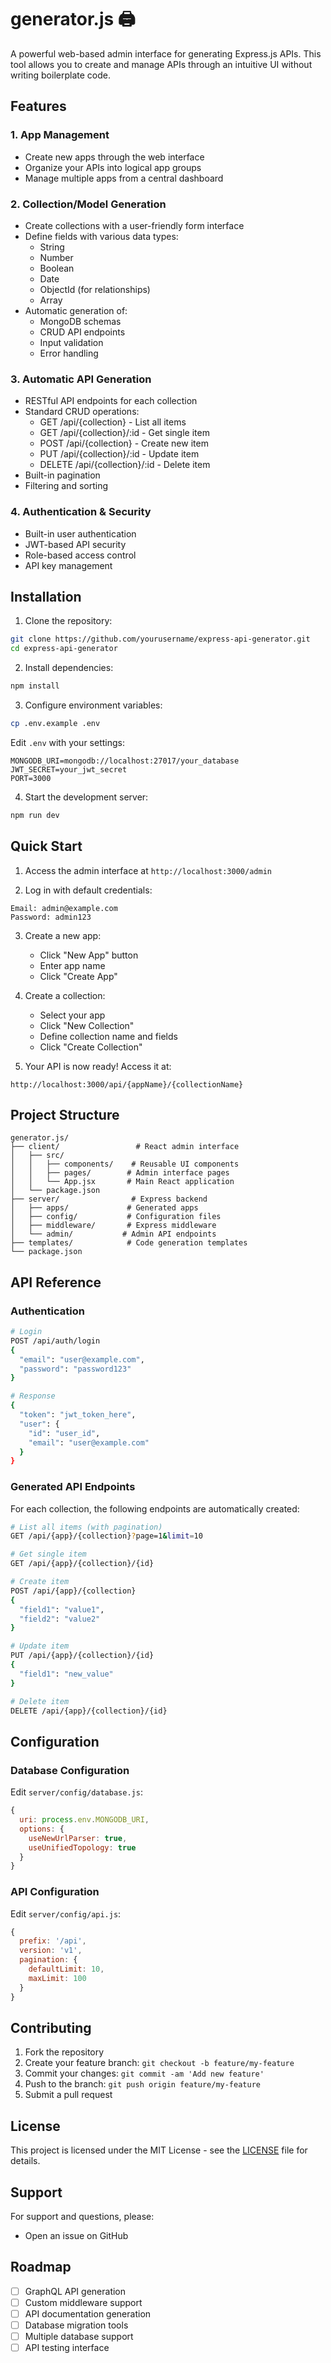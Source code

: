 # generator.js 🖨

A powerful web-based admin interface for generating Express.js APIs. This tool allows you to create and manage APIs through an intuitive UI without writing boilerplate code.

## Features

### 1. App Management
- Create new apps through the web interface
- Organize your APIs into logical app groups
- Manage multiple apps from a central dashboard

### 2. Collection/Model Generation
- Create collections with a user-friendly form interface
- Define fields with various data types:
  - String
  - Number
  - Boolean
  - Date
  - ObjectId (for relationships)
  - Array
- Automatic generation of:
  - MongoDB schemas
  - CRUD API endpoints
  - Input validation
  - Error handling

### 3. Automatic API Generation
- RESTful API endpoints for each collection
- Standard CRUD operations:
  - GET /api/{collection} - List all items
  - GET /api/{collection}/:id - Get single item
  - POST /api/{collection} - Create new item
  - PUT /api/{collection}/:id - Update item
  - DELETE /api/{collection}/:id - Delete item
- Built-in pagination
- Filtering and sorting

### 4. Authentication & Security
- Built-in user authentication
- JWT-based API security
- Role-based access control
- API key management

## Installation

1. Clone the repository:
```bash
git clone https://github.com/yourusername/express-api-generator.git
cd express-api-generator
```

2. Install dependencies:
```bash
npm install
```

3. Configure environment variables:
```bash
cp .env.example .env
```

Edit `.env` with your settings:
```
MONGODB_URI=mongodb://localhost:27017/your_database
JWT_SECRET=your_jwt_secret
PORT=3000
```

4. Start the development server:
```bash
npm run dev
```

## Quick Start

1. Access the admin interface at `http://localhost:3000/admin`

2. Log in with default credentials:
```
Email: admin@example.com
Password: admin123
```

3. Create a new app:
   - Click "New App" button
   - Enter app name
   - Click "Create App"

4. Create a collection:
   - Select your app
   - Click "New Collection"
   - Define collection name and fields
   - Click "Create Collection"

5. Your API is now ready! Access it at:
```
http://localhost:3000/api/{appName}/{collectionName}
```

## Project Structure

```
generator.js/
├── client/                 # React admin interface
│   ├── src/
│   │   ├── components/    # Reusable UI components
│   │   ├── pages/        # Admin interface pages
│   │   └── App.jsx       # Main React application
│   └── package.json
├── server/                # Express backend
│   ├── apps/             # Generated apps
│   ├── config/           # Configuration files
│   ├── middleware/       # Express middleware
│   └── admin/           # Admin API endpoints
├── templates/            # Code generation templates
└── package.json
```

## API Reference

### Authentication

```bash
# Login
POST /api/auth/login
{
  "email": "user@example.com",
  "password": "password123"
}

# Response
{
  "token": "jwt_token_here",
  "user": {
    "id": "user_id",
    "email": "user@example.com"
  }
}
```

### Generated API Endpoints

For each collection, the following endpoints are automatically created:

```bash
# List all items (with pagination)
GET /api/{app}/{collection}?page=1&limit=10

# Get single item
GET /api/{app}/{collection}/{id}

# Create item
POST /api/{app}/{collection}
{
  "field1": "value1",
  "field2": "value2"
}

# Update item
PUT /api/{app}/{collection}/{id}
{
  "field1": "new_value"
}

# Delete item
DELETE /api/{app}/{collection}/{id}
```

## Configuration

### Database Configuration
Edit `server/config/database.js`:
```javascript
{
  uri: process.env.MONGODB_URI,
  options: {
    useNewUrlParser: true,
    useUnifiedTopology: true
  }
}
```

### API Configuration
Edit `server/config/api.js`:
```javascript
{
  prefix: '/api',
  version: 'v1',
  pagination: {
    defaultLimit: 10,
    maxLimit: 100
  }
}
```

## Contributing

1. Fork the repository
2. Create your feature branch: `git checkout -b feature/my-feature`
3. Commit your changes: `git commit -am 'Add new feature'`
4. Push to the branch: `git push origin feature/my-feature`
5. Submit a pull request

## License

This project is licensed under the MIT License - see the [LICENSE](LICENSE) file for details.

## Support

For support and questions, please:
- Open an issue on GitHub

## Roadmap

- [ ] GraphQL API generation
- [ ] Custom middleware support
- [ ] API documentation generation
- [ ] Database migration tools
- [ ] Multiple database support
- [ ] API testing interface
